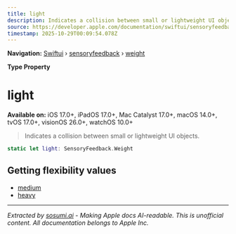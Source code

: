 ```yaml
---
title: light
description: Indicates a collision between small or lightweight UI objects.
source: https://developer.apple.com/documentation/swiftui/sensoryfeedback/weight/light
timestamp: 2025-10-29T00:09:54.078Z
---
```


**Navigation:** [Swiftui](/documentation/swiftui) › [sensoryfeedback](/documentation/swiftui/sensoryfeedback) › [weight](/documentation/swiftui/sensoryfeedback/weight)

**Type Property**

# light

**Available on:** iOS 17.0+, iPadOS 17.0+, Mac Catalyst 17.0+, macOS 14.0+, tvOS 17.0+, visionOS 26.0+, watchOS 10.0+

> Indicates a collision between small or lightweight UI objects.

```swift
static let light: SensoryFeedback.Weight
```

## Getting flexibility values

- [medium](/documentation/swiftui/sensoryfeedback/weight/medium)
- [heavy](/documentation/swiftui/sensoryfeedback/weight/heavy)

---

*Extracted by [sosumi.ai](https://sosumi.ai) - Making Apple docs AI-readable.*
*This is unofficial content. All documentation belongs to Apple Inc.*
